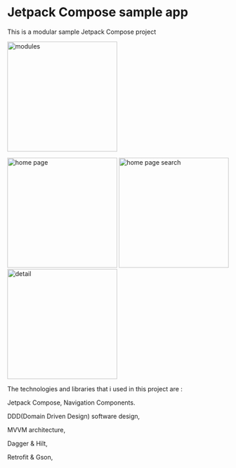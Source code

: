 # Jetpack Compose sample app
This is a modular sample Jetpack Compose project
<p align="left">
  <img src="https://github.com/mahdizareeii/JetpackComposeApp/blob/master/app/src/main/res/drawable/modules.JPG?raw=true" width="250" title="modules" alt="modules">
</p>

<p align="left">
  <img src="https://github.com/mahdizareeii/JetpackComposeApp/blob/master/app/src/main/res/drawable/home_page.jpg?raw=true" width="250" title="home page" alt="home page">
  <img src="https://github.com/mahdizareeii/JetpackComposeApp/blob/master/app/src/main/res/drawable/home_page_search.jpg?raw=true" width="250" title="home page search" alt="home page search">
  <img src="https://github.com/mahdizareeii/JetpackComposeApp/blob/master/app/src/main/res/drawable/detail.jpg?raw=true" width="250" title="detail" alt="detail">
</p>


The technologies and libraries that i used in this project are : 

Jetpack Compose, Navigation Components.

DDD(Domain Driven Design) software design,

MVVM architecture,

Dagger & Hilt,

Retrofit & Gson,

